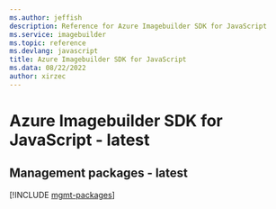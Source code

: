 ```yaml
---
ms.author: jeffish
description: Reference for Azure Imagebuilder SDK for JavaScript
ms.service: imagebuilder
ms.topic: reference
ms.devlang: javascript
title: Azure Imagebuilder SDK for JavaScript
ms.data: 08/22/2022
author: xirzec
---
```

# Azure Imagebuilder SDK for JavaScript - latest

## Management packages - latest
[!INCLUDE [mgmt-packages](imagebuilder-mgmt-index.md)]